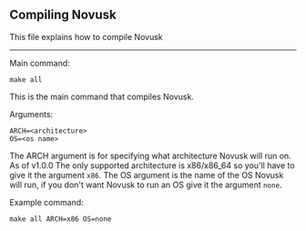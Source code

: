 ## Compiling Novusk
This file explains how to compile Novusk

---

Main command:
```shell
make all
```

This is the main command that compiles Novusk.

Arguments:
```shell
ARCH=<architecture>
OS=<os name>
```

The ARCH argument is for specifying what architecture Novusk will run on. As of v1.0.0 The only supported architecture
is x86/x86_64 so you'll have to give it the argument ``x86``. The OS argument is the name of the OS Novusk will run, if
you don't want Novusk to run an OS give it the argument ``none``.

Example command:
```shell
make all ARCH=x86 OS=none
```